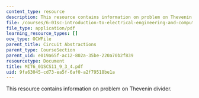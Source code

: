 ```yaml
---
content_type: resource
description: This resource contains information on problem on Thevenin divider.
file: /courses/6-01sc-introduction-to-electrical-engineering-and-computer-science-i-spring-2011/9fa63045cd73ea5f6af0a2f79518be1a_MIT6_01SCS11_9_3_4.pdf
file_type: application/pdf
learning_resource_types: []
ocw_type: OCWFile
parent_title: Circuit Abstractions
parent_type: CourseSection
parent_uid: e019a65f-ac12-802a-35be-220a70b2f839
resourcetype: Document
title: MIT6_01SCS11_9_3_4.pdf
uid: 9fa63045-cd73-ea5f-6af0-a2f79518be1a
---
```

This resource contains information on problem on Thevenin divider.

